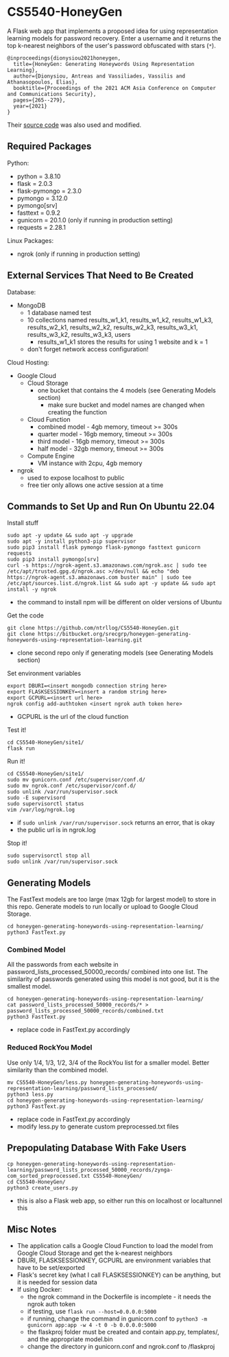# CS5540-HoneyGen

A Flask web app that implements a proposed idea for using representation learning models for password recovery. Enter a username and it returns the top k-nearest neighbors of the user's password obfuscated with stars (`*`).

```
@inproceedings{dionysiou2021honeygen,
  title={HoneyGen: Generating Honeywords Using Representation Learning},
  author={Dionysiou, Antreas and Vassiliades, Vassilis and Athanasopoulos, Elias},
  booktitle={Proceedings of the 2021 ACM Asia Conference on Computer and Communications Security},
  pages={265--279},
  year={2021}
}
```

Their [source code](https://bitbucket.org/srecgrp/honeygen-generating-honeywords-using-representation-learning/src/master/) was also used and modified.

## Required Packages
Python:
* python = 3.8.10
* flask = 2.0.3
* flask-pymongo = 2.3.0
* pymongo = 3.12.0
* pymongo[srv]
* fasttext = 0.9.2
* gunicorn = 20.1.0 (only if running in production setting)
* requests = 2.28.1

Linux Packages:
* ngrok (only if running in production setting)

## External Services That Need to Be Created
Database:
* MongoDB
  * 1 database named test
  * 10 collections named results_w1_k1, results_w1_k2, results_w1_k3, results_w2_k1, results_w2_k2, results_w2_k3, results_w3_k1, results_w3_k2, results_w3_k3, users
    * results_w1_k1 stores the results for using 1 website and k = 1
  * don't forget network access configuration!

Cloud Hosting:
* Google Cloud
  * Cloud Storage
    * one bucket that contains the 4 models (see Generating Models section)
      * make sure bucket and model names are changed when creating the function
  * Cloud Function
    * combined model - 4gb memory, timeout >= 300s
    * quarter model - 16gb memory, timeout >= 300s
    * third model - 16gb memory, timeout >= 300s
    * half model - 32gb memory, timeout >= 300s
  * Compute Engine
    * VM instance with 2cpu, 4gb memory
* ngrok
  * used to expose localhost to public
  * free tier only allows one active session at a time

## Commands to Set Up and Run On Ubuntu 22.04
Install stuff
```
sudo apt -y update && sudo apt -y upgrade
sudo apt -y install python3-pip supervisor
sudo pip3 install flask pymongo flask-pymongo fasttext gunicorn requests
sudo pip3 install pymongo[srv]
curl -s https://ngrok-agent.s3.amazonaws.com/ngrok.asc | sudo tee /etc/apt/trusted.gpg.d/ngrok.asc >/dev/null && echo "deb https://ngrok-agent.s3.amazonaws.com buster main" | sudo tee /etc/apt/sources.list.d/ngrok.list && sudo apt -y update && sudo apt install -y ngrok
```
  * the command to install npm will be different on older versions of Ubuntu

Get the code
```
git clone https://github.com/ntrllog/CS5540-HoneyGen.git
git clone https://bitbucket.org/srecgrp/honeygen-generating-honeywords-using-representation-learning.git
```
  * clone second repo only if generating models (see Generating Models section)

Set environment variables
```
export DBURI=<insert mongodb connection string here>
export FLASKSESSIONKEY=<insert a random string here>
export GCPURL=<insert url here>
ngrok config add-authtoken <insert ngrok auth token here>
```
  * GCPURL is the url of the cloud function

Test it!
```
cd CS5540-HoneyGen/site1/
flask run
```

Run it!
```
cd CS5540-HoneyGen/site1/
sudo mv gunicorn.conf /etc/supervisor/conf.d/
sudo mv ngrok.conf /etc/supervisor/conf.d/
sudo unlink /var/run/supervisor.sock
sudo -E supervisord
sudo supervisorctl status
vim /var/log/ngrok.log
```
  * if `sudo unlink /var/run/supervisor.sock` returns an error, that is okay
  * the public url is in ngrok.log

Stop it!
```
sudo supervisorctl stop all
sudo unlink /var/run/supervisor.sock
```

## Generating Models
The FastText models are too large (max 12gb for largest model) to store in this repo. Generate models to run locally or upload to Google Cloud Storage.
```
cd honeygen-generating-honeywords-using-representation-learning/
python3 FastText.py
```

### Combined Model
All the passwords from each website in password_lists_processed_50000_records/ combined into one list. The similarity of passwords generated using this model is not good, but it is the smallest model.
```
cd honeygen-generating-honeywords-using-representation-learning/
cat password_lists_processed_50000_records/* > password_lists_processed_50000_records/combined.txt
python3 FastText.py
```
  * replace code in FastText.py accordingly

### Reduced RockYou Model
Use only 1/4, 1/3, 1/2, 3/4 of the RockYou list for a smaller model. Better similarity than the combined model.
```
mv CS5540-HoneyGen/less.py honeygen-generating-honeywords-using-representation-learning/password_lists_processed/
python3 less.py
cd honeygen-generating-honeywords-using-representation-learning/
python3 FastText.py
```
  * replace code in FastText.py accordingly
  * modify less.py to generate custom preprocessed.txt files

## Prepopulating Database With Fake Users
```
cp honeygen-generating-honeywords-using-representation-learning/password_lists_processed_50000_records/zynga-com_sorted_preprocessed.txt CS5540-HoneyGen/
cd CS5540-HoneyGen/
python3 create_users.py
```
  * this is also a Flask web app, so either run this on localhost or localtunnel this

## Misc Notes
* The application calls a Google Cloud Function to load the model from Google Cloud Storage and get the k-nearest neighbors
* DBURI, FLASKSESSIONKEY, GCPURL are environment variables that have to be set/exported
* Flask's secret key (what I call FLASKSESSIONKEY) can be anything, but it is needed for session data
* If using Docker:
  * the ngrok command in the Dockerfile is incomplete - it needs the ngrok auth token
  * if testing, use `flask run --host=0.0.0.0:5000`
  * if running, change the command in gunicorn.conf to `python3 -m gunicorn app:app -w 4 -t 0 -b 0.0.0.0:5000`
  * the flaskproj folder must be created and contain app.py, templates/, and the appropriate model.bin
  * change the directory in gunicorn.conf and ngrok.conf to /flaskproj
